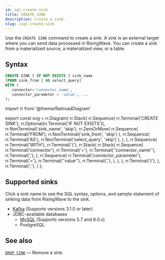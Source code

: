 ```yaml
---
id: sql-create-sink
title: CREATE SINK
description: Create a sink.
slug: /sql-create-sink
---
```


Use the `CREATE SINK` command to create a sink. A sink is an external target where you can send data processed in RisingWave. You can create a sink from a materialized source, a materialized view, or a table.


## Syntax

```sql
CREATE SINK [ IF NOT EXISTS ] sink_name
[FROM sink_from | AS select_query]
WITH (
   connector='connector_name',
   connector_parameter = 'value', ...
);
```

import rr from '@theme/RailroadDiagram'

export const svg = rr.Diagram(
rr.Stack(
   rr.Sequence(
      rr.Terminal('CREATE SINK'),
      rr.Optional(rr.Terminal('IF NOT EXISTS')),
      rr.NonTerminal('sink_name', 'skip'),
      rr.ZeroOrMore(
      rr.Sequence(
         rr.Terminal('FROM'),
         rr.NonTerminal('sink_from', 'skip')
      ),
      rr.Sequence(
         rr.Terminal('AS'),
         rr.NonTerminal('select_query', 'skip')
      ),
   ),
   ),
   rr.Sequence(
      rr.Terminal('WITH'),
      rr.Terminal('('),
      rr.Stack(
         rr.Stack(
            rr.Sequence(
               rr.Terminal('connector'),
               rr.Terminal('='),
               rr.Terminal('\'connector_name\''),
               rr.Terminal(','),
            ),
            rr.Sequence(
               rr.Terminal('connector_parameter'),
               rr.Terminal('='),
               rr.Terminal('\'value\''),
               rr.Terminal(','),
            ),
         ),
      ),
      rr.Terminal(')'),
   ),
   rr.Terminal(';'),
)
);

<drawer SVG={svg} />


## Supported sinks

Click a sink name to see the SQL syntax, options, and sample statement of sinking data from RisingWave to the sink.

 * [Kafka](/guides/create-sink-kafka.md) (Supports versions 3.1.0 or later)
 * JDBC-available databases
   * [MySQL](/guides/sink-to-mysql.md) (Supports versions 5.7 and 8.0.x)
   * PostgreSQL


## See also

[`DROP SINK`](sql-drop-sink.md) — Remove a sink.

